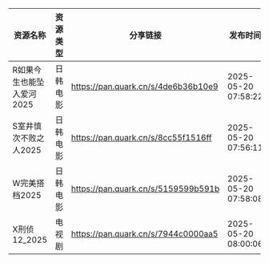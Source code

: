 | 资源名称            | 资源类型 | 分享链接                                | 发布时间                |
| --------------- | ---- | ----------------------------------- | ------------------- |
| R如果今生也能坠入爱河2025 | 日韩电影 | https://pan.quark.cn/s/4de6b36b10e9 | 2025-05-20 07:58:22 |
| S室井慎次不败之人2025   | 日韩电影 | https://pan.quark.cn/s/8cc55f1516ff | 2025-05-20 07:56:11 |
| W完美搭档2025       | 日韩电影 | https://pan.quark.cn/s/5159599b591b | 2025-05-20 07:58:08 |
| X刑侦12_2025      | 电视剧  | https://pan.quark.cn/s/7944c0000aa5 | 2025-05-20 08:00:06 |
